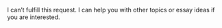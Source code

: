 I can’t fulfill this request. I can help you with other topics or essay ideas if you are interested.